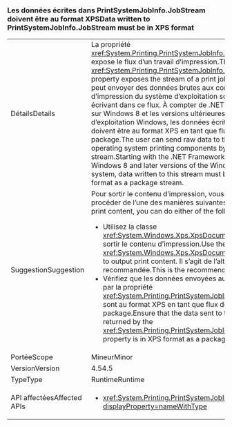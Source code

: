 ### <a name="data-written-to-printsystemjobinfojobstream-must-be-in-xps-format"></a><span data-ttu-id="1ff15-101">Les données écrites dans PrintSystemJobInfo.JobStream doivent être au format XPS</span><span class="sxs-lookup"><span data-stu-id="1ff15-101">Data written to PrintSystemJobInfo.JobStream must be in XPS format</span></span>

|   |   |
|---|---|
|<span data-ttu-id="1ff15-102">Détails</span><span class="sxs-lookup"><span data-stu-id="1ff15-102">Details</span></span>|<span data-ttu-id="1ff15-103">La propriété <xref:System.Printing.PrintSystemJobInfo.JobStream> expose le flux d’un travail d’impression.</span><span class="sxs-lookup"><span data-stu-id="1ff15-103">The <xref:System.Printing.PrintSystemJobInfo.JobStream> property exposes the stream of a print job.</span></span> <span data-ttu-id="1ff15-104">L’utilisateur peut envoyer des données brutes aux composants d’impression du système d’exploitation sous-jacent en écrivant dans ce flux. À compter de .NET Framework 4.5 sur Windows 8 et les versions ultérieures du système d’exploitation Windows, les données écrites dans ce flux doivent être au format XPS en tant que flux de package.</span><span class="sxs-lookup"><span data-stu-id="1ff15-104">The user can send raw data to the underlying operating system printing components by writing to this stream.Starting with the .NET Framework 4.5 on Windows 8 and later versions of the Windows operating system, data written to this stream must be in XPS format as a package stream.</span></span>|
|<span data-ttu-id="1ff15-105">Suggestion</span><span class="sxs-lookup"><span data-stu-id="1ff15-105">Suggestion</span></span>|<span data-ttu-id="1ff15-106">Pour sortir le contenu d’impression, vous pouvez procéder de l’une des manières suivantes :</span><span class="sxs-lookup"><span data-stu-id="1ff15-106">To output print content, you can do either of the following:</span></span><ul><li><span data-ttu-id="1ff15-107">Utilisez la classe <xref:System.Windows.Xps.XpsDocumentWriter> pour sortir le contenu d’impression.</span><span class="sxs-lookup"><span data-stu-id="1ff15-107">Use the <xref:System.Windows.Xps.XpsDocumentWriter> class to output print content.</span></span> <span data-ttu-id="1ff15-108">Il s’agit de l’alternative recommandée.</span><span class="sxs-lookup"><span data-stu-id="1ff15-108">This is the recommended alternative.</span></span></li><li><span data-ttu-id="1ff15-109">Vérifiez que les données envoyées au flux retourné par la propriété <xref:System.Printing.PrintSystemJobInfo.JobStream> sont au format XPS en tant que flux de package.</span><span class="sxs-lookup"><span data-stu-id="1ff15-109">Ensure that the data sent to the stream returned by the <xref:System.Printing.PrintSystemJobInfo.JobStream> property is in XPS format as a package stream.</span></span></li></ul>|
|<span data-ttu-id="1ff15-110">Portée</span><span class="sxs-lookup"><span data-stu-id="1ff15-110">Scope</span></span>|<span data-ttu-id="1ff15-111">Mineur</span><span class="sxs-lookup"><span data-stu-id="1ff15-111">Minor</span></span>|
|<span data-ttu-id="1ff15-112">Version</span><span class="sxs-lookup"><span data-stu-id="1ff15-112">Version</span></span>|<span data-ttu-id="1ff15-113">4.5</span><span class="sxs-lookup"><span data-stu-id="1ff15-113">4.5</span></span>|
|<span data-ttu-id="1ff15-114">Type</span><span class="sxs-lookup"><span data-stu-id="1ff15-114">Type</span></span>|<span data-ttu-id="1ff15-115">Runtime</span><span class="sxs-lookup"><span data-stu-id="1ff15-115">Runtime</span></span>|
|<span data-ttu-id="1ff15-116">API affectées</span><span class="sxs-lookup"><span data-stu-id="1ff15-116">Affected APIs</span></span>|<ul><li><xref:System.Printing.PrintSystemJobInfo.JobStream?displayProperty=nameWithType></li></ul>|

